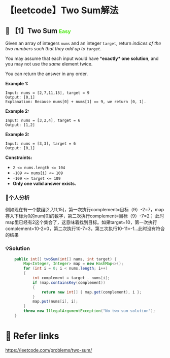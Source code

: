 # 【leetcode】Two Sum解法

## 💙 【1】Two Sum <font size="3" color="#4FE915">Easy</font>

Given an array of integers `nums` and an integer `target`, return *indices of the two numbers such that they add up to `target`*.

You may assume that each input would have ***exactly\* one solution**, and you may not use the *same* element twice.

You can return the answer in any order.

**Example 1:**

```
Input: nums = [2,7,11,15], target = 9
Output: [0,1]
Explanation: Because nums[0] + nums[1] == 9, we return [0, 1].
```

**Example 2:**

```
Input: nums = [3,2,4], target = 6
Output: [1,2]
```

**Example 3:**

```
Input: nums = [3,3], target = 6
Output: [0,1]
```

**Constraints:**

- `2 <= nums.length <= 104`
- `-109 <= nums[i] <= 109`
- `-109 <= target <= 109`
- **Only one valid answer exists.**

### 📝个人分析

例如现在有一个数组[2,7,11,15]，第一次执行complement=目标（9）-2=7，map存入下标为0的num[0]的数字，第二次执行complement=目标（9）-7=2；
此时map里已经有2这个集合了，这意味着找到目标。如果target=10，第一次执行complement=10-2=0，第二次执行10-7=3，第三次执行10-11=-1...此时没有符合的结果

### 💡Solution

```java
    public int[] twoSum(int[] nums, int target) {
        Map<Integer, Integer> map = new HashMap<>();
        for (int i = 0; i < nums.length; i++)
        {
            int complement = target - nums[i];
            if (map.containsKey(complement))
            {
                return new int[] { map.get(complement), i };
            }
            map.put(nums[i], i);
        }
        throw new IllegalArgumentException("No two sum solution");
    }
```

# 🔗 Refer links

https://leetcode.com/problems/two-sum/